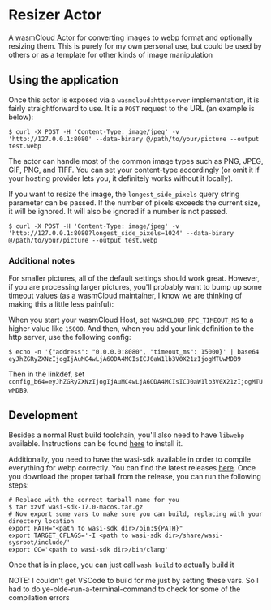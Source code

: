 # Resizer Actor

A [wasmCloud Actor](https://wasmcloud.dev/reference/host-runtime/actors/) for converting images to
webp format and optionally resizing them. This is purely for my own personal use, but could be used
by others or as a template for other kinds of image manipulation

## Using the application

Once this actor is exposed via a `wasmcloud:httpserver` implementation, it is fairly straightforward
to use. It is a `POST` request to the URL (an example is below):

```terminal
$ curl -X POST -H 'Content-Type: image/jpeg' -v 'http://127.0.0.1:8080' --data-binary @/path/to/your/picture --output test.webp
```

The actor can handle most of the common image types such as PNG, JPEG, GIF, PNG, and TIFF. You can
set your content-type accordingly (or omit it if your hosting provider lets you, it definitely works
without it locally).

If you want to resize the image, the `longest_side_pixels` query string parameter can be passed. If
the number of pixels exceeds the current size, it will be ignored. It will also be ignored if a
number is not passed.

```terminal
$ curl -X POST -H 'Content-Type: image/jpeg' -v 'http://127.0.0.1:8080?longest_side_pixels=1024' --data-binary @/path/to/your/picture --output test.webp
```

### Additional notes

For smaller pictures, all of the default settings should work great. However, if you are processing
larger pictures, you'll probably want to bump up some timeout values (as a wasmCloud maintainer, I
know we are thinking of making this a little less painful):

When you start your wasmCloud Host, set `WASMCLOUD_RPC_TIMEOUT_MS` to a higher value like `15000`.
And then, when you add your link definition to the http server, use the following config:

```terminal
$ echo -n '{"address": "0.0.0.0:8080", "timeout_ms": 15000}' | base64
eyJhZGRyZXNzIjogIjAuMC4wLjA6ODA4MCIsICJ0aW1lb3V0X21zIjogMTUwMDB9
```

Then in the linkdef, set
`config_b64=eyJhZGRyZXNzIjogIjAuMC4wLjA6ODA4MCIsICJ0aW1lb3V0X21zIjogMTUwMDB9`.

## Development

Besides a normal Rust build toolchain, you'll also need to have `libwebp` available. Instructions
can be found [here](https://developers.google.com/speed/webp/docs/precompiled) to install it.

Additionally, you need to have the wasi-sdk available in order to compile everything for webp
correctly. You can find the latest releases
[here](https://github.com/WebAssembly/wasi-sdk/releases). Once you download the proper tarball from
the release, you can run the following steps:

```terminal
# Replace with the correct tarball name for you
$ tar xzvf wasi-sdk-17.0-macos.tar.gz
# Now export some vars to make sure you can build, replacing with your directory location
export PATH="<path to wasi-sdk dir>/bin:${PATH}"
export TARGET_CFLAGS='-I <path to wasi-sdk dir>/share/wasi-sysroot/include/'
export CC='<path to wasi-sdk dir>/bin/clang'
```

Once that is in place, you can just call `wash build` to actually build it

NOTE: I couldn't get VSCode to build for me just by setting these vars. So I had to do
ye-olde-run-a-terminal-command to check for some of the compilation errors
